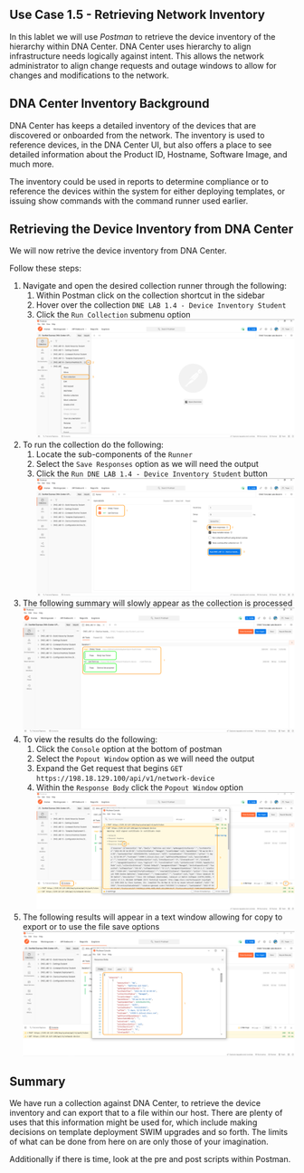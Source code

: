 ## Use Case 1.5 - Retrieving Network Inventory
In this lablet we will use *Postman* to retrieve the device inventory of the hierarchy within DNA Center. DNA Center uses hierarchy to align infrastructure needs logically against intent. This allows the network administrator to align change requests and outage windows to allow for changes and modifications to the network.

## DNA Center Inventory Background
DNA Center has keeps a detailed inventory of the devices that are discovered or onboarded from the network. The inventory is used to reference devices, in the DNA Center UI, but also offers a place to see detailed information about the Product ID, Hostname, Software Image, and much more.

The inventory could be used in reports to determine compliance or to reference the devices within the system for either deploying templates, or issuing show commands with the command runner used earlier.

## Retrieving the Device Inventory from DNA Center 
We will now retrive the device inventory from DNA Center.

Follow these steps:

1. Navigate and open the desired collection runner through the following:
   1. Within Postman click on the collection shortcut in the sidebar
   2. Hover over the collection `DNE LAB 1.4 - Device Inventory Student`
   3. Click the `Run Collection` submenu option
      ![json](./images/Postman-Collection-DeviceInventory.png?raw=true "Import JSON")
2. To run the collection do the following:
   1. Locate the sub-components of the `Runner`
   2. Select the `Save Responses` option as we will need the output
   3. Click  the `Run DNE LAB 1.4 - Device Inventory Student` button
      ![json](./images/Postman-Collection-DeviceInventory-Runner.png?raw=true "Import JSON")
3. The following summary will slowly appear as the collection is processed
   ![json](./images/Postman-Collection-DeviceInventory-Summary.png?raw=true "Import JSON")
4. To view the results do the following:
   1. Click the `Console` option at the bottom of postman
   2. Select the `Popout Window` option as we will need the output
   3. Expand the Get request that begins `GET https://198.18.129.100/api/v1/network-device` 
   4. Within the `Response Body` click the `Popout Window` option
      ![json](./images/Postman-Collection-DeviceInventory-Console.png?raw=true "Import JSON")
5. The following results will appear in a text window allowing for copy to export or to use the file save options
   ![json](./images/Postman-Collection-DeviceInventory-Export.png?raw=true "Import JSON")


## Summary
We have run a collection against DNA Center, to retrieve the device inventory and can export that to a file within our host. There are plenty of uses that this information might be used for, which include making decisions on template deployment SWIM upgrades and so forth. The limits of what can be done from here on are only those of your imagination.

Additionally if there is time, look at the pre and post scripts within Postman.
